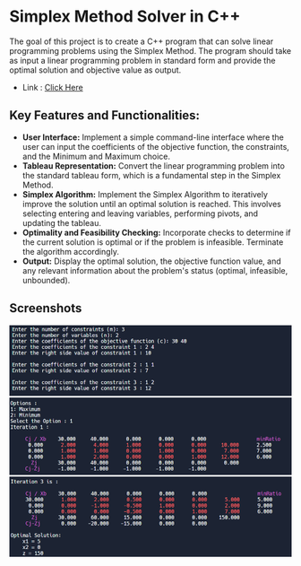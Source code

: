 # Simplex Method Solver in C++

The goal of this project is to create a C++ program that can solve linear programming problems using the Simplex Method. The program should take as input a linear programming problem in standard form and provide the optimal solution and objective value as output.

- Link : [Click Here](https://replit.com/@saurabhsg99/Simplex-Method?v=1)


## Key Features and Functionalities:
- **User Interface:** Implement a simple command-line interface where the user can input the coefficients of the objective function, the constraints, and the Minimum and Maximum choice.
- **Tableau Representation:** Convert the linear programming problem into the standard tableau form, which is a fundamental step in the Simplex Method.
- **Simplex Algorithm:** Implement the Simplex Algorithm to iteratively improve the solution until an optimal solution is reached. This involves selecting entering and leaving variables, performing pivots, and updating the tableau.
- **Optimality and Feasibility Checking:** Incorporate checks to determine if the current solution is optimal or if the problem is infeasible. Terminate the algorithm accordingly.
- **Output:** Display the optimal solution, the objective function value, and any relevant information about the problem's status (optimal, infeasible, unbounded).


## Screenshots

<div style = "display = "grid"">
<img src = "Screenshot 2023-09-19 151245.png"  alt = "Screenshots">
<img src = "Screenshot 2023-09-19 151255.png"  alt = "Screenshots">
<img src = "Screenshot 2023-09-19 151305.png"  alt = "Screenshots">
</div>
